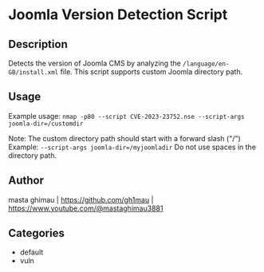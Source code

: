 # Joomla Version Detection Script

## Description

Detects the version of Joomla CMS by analyzing the `/language/en-GB/install.xml` file. This script supports custom Joomla directory path.

## Usage

Example usage: `nmap -p80 --script CVE-2023-23752.nse --script-args joomla-dir=/customdir`

Note: The custom directory path should start with a forward slash ("/")
Example: `--script-args joomla-dir=/myjoomladir`
Do not use spaces in the directory path.

## Author

masta ghimau | https://github.com/gh1mau | https://www.youtube.com/@mastaghimau3881

## Categories

- default
- vuln
